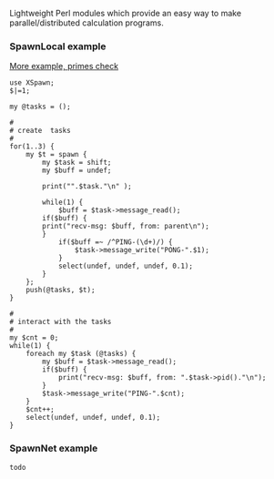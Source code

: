 <p>
  Lightweight Perl modules which provide an easy way to make parallel/distributed calculation programs.
</p>

### SpawnLocal example
[More example, primes check](SpawnLocal/example2.pl)
```
use XSpawn;
$|=1;

my @tasks = ();

#
# create  tasks
#
for(1..3) {
    my $t = spawn {
        my $task = shift;
        my $buff = undef;

        print("".$task."\n" );

        while(1) {
            $buff = $task->message_read();
	    if($buff) {
		print("recv-msg: $buff, from: parent\n");
	    }
            if($buff =~ /^PING-(\d+)/) {
                $task->message_write("PONG-".$1);
            }
            select(undef, undef, undef, 0.1);
        }
    };
    push(@tasks, $t);
}

#
# interact with the tasks
#
my $cnt = 0;
while(1) {
    foreach my $task (@tasks) {
        my $buff = $task->message_read();
        if($buff) {
            print("recv-msg: $buff, from: ".$task->pid()."\n");
        }
        $task->message_write("PING-".$cnt);
    }
    $cnt++;
    select(undef, undef, undef, 0.1);
}

```

### SpawnNet example
```
todo

```
